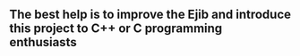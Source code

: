 ## The best help is to improve the Ejib and introduce this project to C++ or C programming enthusiasts
